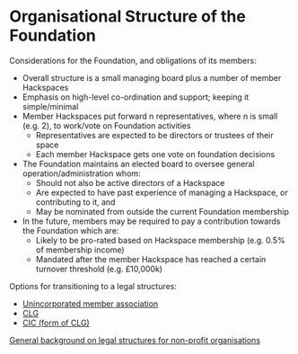 # Organisational Structure of the Foundation

Considerations for the Foundation, and obligations of its members:

* Overall structure is a small managing board plus a number of member Hackspaces
* Emphasis on high-level co-ordination and support; keeping it simple/minimal
* Member Hackspaces put forward n representatives, where n is small (e.g. 2), to work/vote on Foundation activities
    * Representatives are expected to be directors or trustees of their space
    * Each member Hackspace gets one vote on foundation decisions
* The Foundation maintains an elected board to oversee general operation/administration whom:
    * Should not also be active directors of a Hackspace
    * Are expected to have past experience of managing a Hackspace, or contributing to it, and
    * May be nominated from outside the current Foundation membership
* In the future, members may be required to pay a contribution towards the Foundation which are:
    * Likely to be pro-rated based on Hackspace membership (e.g. 0.5% of membership income)
    * Mandated after the member Hackspace has reached a certain turnover threshold (e.g. £10,000k)

Options for transitioning to a legal structures:

* [Unincorporated member association](https://www.gov.uk/business-legal-structures/unincorporated-association)
* [CLG](https://www.gov.uk/business-legal-structures/limited-company)
* [CIC (form of CLG)](https://www.gov.uk/government/organisations/office-of-the-regulator-of-community-interest-companies)

[General background on legal structures for non-profit organisations](http://www.resourcecentre.org.uk/information/legal-structures-for-not-for-profit-organisations/)





